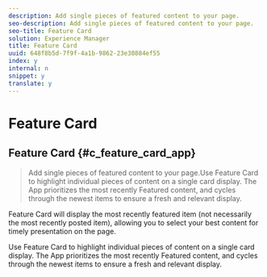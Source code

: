 ```yaml
---
description: Add single pieces of featured content to your page.
seo-description: Add single pieces of featured content to your page.
seo-title: Feature Card
solution: Experience Manager
title: Feature Card
uuid: 648f8b5d-7f9f-4a1b-9862-23e30884ef55
index: y
internal: n
snippet: y
translate: y
---
```


# Feature Card

## Feature Card {#c_feature_card_app}
>Add single pieces of featured content to your page.Use Feature Card to highlight individual pieces of content on a single card display. The App prioritizes the most recently Featured content, and cycles through the newest items to ensure a fresh and relevant display.

Feature Card will display the most recently featured item (not necessarily the most recently posted item), allowing you to select your best content for timely presentation on the page.

Use Feature Card to highlight individual pieces of content on a single card display. The App prioritizes the most recently Featured content, and cycles through the newest items to ensure a fresh and relevant display.

